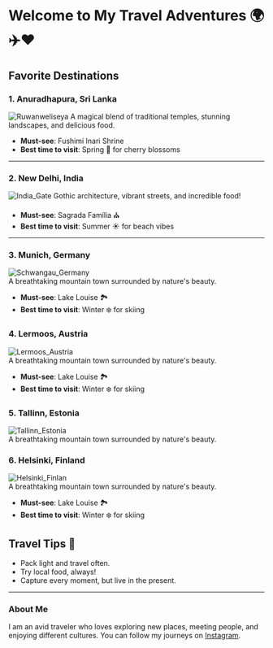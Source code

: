 # Welcome to My Travel Adventures 🌍✈️❤️

## Favorite Destinations

### 1. **Anuradhapura, Sri Lanka**
![Ruwanweliseya](https://github.com/hasiya89/my-travel-adventure/blob/main/Anuradhapura_Sri_Lanka.jpg) 
A magical blend of traditional temples, stunning landscapes, and delicious food.

- **Must-see**: Fushimi Inari Shrine 
- **Best time to visit**: Spring 🌸 for cherry blossoms

---

### 2. **New Delhi, India**
![India_Gate](https://github.com/hasiya89/my-travel-adventure/blob/main/Delhi_India.jpg)
Gothic architecture, vibrant streets, and incredible food!

- **Must-see**: Sagrada Família ⛪
- **Best time to visit**: Summer ☀️ for beach vibes

---

### 3. **Munich, Germany**
![Schwangau_Germany](https://github.com/hasiya89/my-travel-adventure/blob/main/Schwangau_Germany.jpg)  
A breathtaking mountain town surrounded by nature's beauty.

- **Must-see**: Lake Louise 🏞️
- **Best time to visit**: Winter ❄️ for skiing


### 4. **Lermoos, Austria**
![Lermoos_Austria](https://github.com/hasiya89/my-travel-adventure/blob/main/Lermoos_Austria.jpg)  
A breathtaking mountain town surrounded by nature's beauty.

- **Must-see**: Lake Louise 🏞️
- **Best time to visit**: Winter ❄️ for skiing

### 5. **Tallinn, Estonia**
![Tallinn_Estonia](https://github.com/hasiya89/my-travel-adventure/blob/main/Tallinn_Estonia.jpg)  
A breathtaking mountain town surrounded by nature's beauty.


### 6. **Helsinki, Finland**
![Helsinki_Finlan](https://github.com/hasiya89/my-travel-adventure/blob/main/IMG_5190.jpg)  
A breathtaking mountain town surrounded by nature's beauty.

- **Must-see**: Lake Louise 🏞️
- **Best time to visit**: Winter ❄️ for skiing

## Travel Tips 🧳

- Pack light and travel often.
- Try local food, always!
- Capture every moment, but live in the present.

---

### About Me

I am an avid traveler who loves exploring new places, meeting people, and enjoying different cultures. You can follow my journeys on [Instagram](https://instagram.com).

